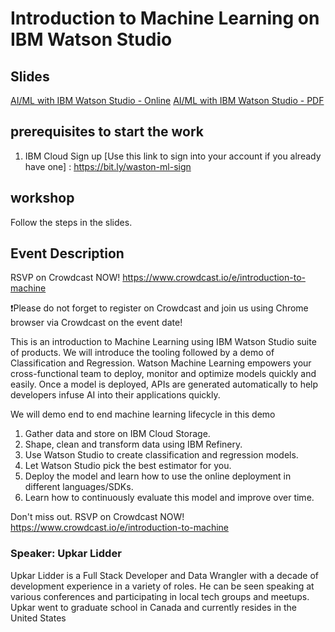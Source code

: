 # Introduction to Machine Learning on IBM Watson Studio

## Slides
[AI/ML with IBM Watson Studio - Online](https://slides.com/upkar/ai-ml-watson)
[AI/ML with IBM Watson Studio - PDF](assets/ai-ml-watson.pdf)

## prerequisites to start the work
1. IBM Cloud Sign up [Use this link to sign into your account if you already have one] : <https://bit.ly/waston-ml-sign>

## workshop
Follow the steps in the slides.

## Event Description
RSVP on Crowdcast NOW!
https://www.crowdcast.io/e/introduction-to-machine

❗Please do not forget to register on Crowdcast and join us using Chrome browser via Crowdcast on the event date!

This is an introduction to Machine Learning using IBM Watson Studio suite of products. We will introduce the tooling followed by a demo of Classification and Regression. Watson Machine Learning empowers your cross-functional team to deploy, monitor and optimize models quickly and easily. Once a model is deployed, APIs are generated automatically to help developers infuse AI into their applications quickly.

We will demo end to end machine learning lifecycle in this demo

1. Gather data and store on IBM Cloud Storage.
2. Shape, clean and transform data using IBM Refinery.
3. Use Watson Studio to create classification and regression models.
4. Let Watson Studio pick the best estimator for you.
5. Deploy the model and learn how to use the online deployment in different languages/SDKs.
6. Learn how to continuously evaluate this model and improve over time.

Don't miss out. RSVP on Crowdcast NOW!
https://www.crowdcast.io/e/introduction-to-machine

### Speaker: Upkar Lidder

Upkar Lidder is a Full Stack Developer and Data Wrangler with a decade of development experience in a variety of roles. He can be seen speaking at various conferences and participating in local tech groups and meetups. Upkar went to graduate school in Canada and currently resides in the United States

